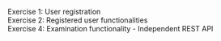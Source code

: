 Exercise 1: User registration  
Exercise 2: Registered user functionalities  
Exercise 4: Examination functionality - Independent REST API  

